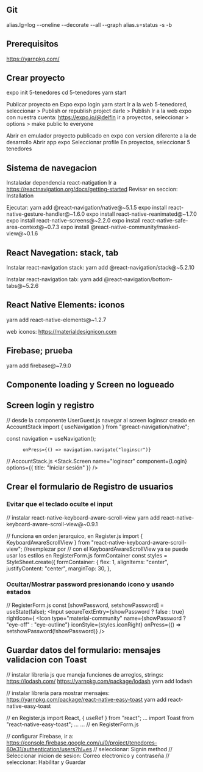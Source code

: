 ## Git

alias.lg=log --oneline --decorate --all --graph
alias.s=status -s -b

## Prerequisitos

https://yarnpkg.com/

## Crear proyecto

expo init 5-tenedores
cd 5-tenedores
yarn start

Publicar proyecto en Expo
expo login
yarn start
Ir a la web 5-tenedored, seleccionar > Publish or republish project
darle > Publish
Ir a la web expo con nuestra cuenta: https://expo.io/@delfin
ir a proyectos, seleccionar > options > make public to everyone

Abrir en emulador proyecto publicado en expo con version diferente a la de desarrollo
Abrir app expo
Seleccionar profile
En proyectos, seleccionar 5 tenedores

## Sistema de navegacion

Instaladar dependencia react-natigation
Ir a https://reactnavigation.org/docs/getting-started
Revisar en seccion: Installation

Ejecutar:
yarn add @react-navigation/native@~5.1.5
expo install react-native-gesture-handler@~1.6.0
expo install react-native-reanimated@~1.7.0
expo install react-native-screens@~2.2.0
expo install react-native-safe-area-context@~0.7.3
expo install @react-native-community/masked-view@~0.1.6

## React Navegation: stack, tab

Instalar react-navigation stack:
yarn add @react-navigation/stack@~5.2.10

Instalar react-navigation tab:
yarn add @react-navigation/bottom-tabs@~5.2.6

## React Native Elements: iconos

yarn add react-native-elements@~1.2.7

web iconos:
https://materialdesignicon.com

## Firebase; prueba

yarn add firebase@~7.9.0

## Componente loading y Screen no logueado

## Screen login y registro

// desde la componente UserGuest.js navegar al screen loginscr creado en AccountStack
import { useNavigation } from "@react-navigation/native";

const navigation = useNavigation();

          onPress={() => navigation.navigate("loginscr")}

// AccountStack.js
<Stack.Screen
name="loginscr"
component={Login}
options={{ title: "Iniciar sesión" }}
/>

## Crear el formulario de Registro de usuarios

### Evitar que el teclado oculte el input

// instalar react-native-keyboard-aware-scroll-view
yarn add react-native-keyboard-aware-scroll-view@~0.9.1

// funciona en orden jerarquico, en Register.js
import { KeyboardAwareScrollView } from "react-native-keyboard-aware-scroll-view";
//reemplezar <View> por <KeyboardAwareScrollView>
// con el KeyboardAwareScrollView ya se puede usar los estilos en RegisterForm.js formContainer
const styles = StyleSheet.create({
formContainer: {
flex: 1,
alignItems: "center",
justifyContent: "center",
marginTop: 30,
},

### Ocultar/Mostrar password presionando icono y usando estados

// RegisterForm.js
const [showPassword, setshowPassword] = useState(false);
<Input
secureTextEntry={showPassword ? false : true}
rightIcon={
<Icon
type="material-community"
name={showPassword ? "eye-off" : "eye-outline"}
iconStyle={styles.iconRight}
onPress={() => setshowPassword(!showPassword)}
/>

## Guardar datos del formulario: mensajes validacion con Toast

// instalar libreria js que maneja funciones de arreglos, strings: https://lodash.com/ https://yarnpkg.com/package/lodash
yarn add lodash

// instalar libreria para mostrar mensajes: https://yarnpkg.com/package/react-native-easy-toast
yarn add react-native-easy-toast

// en Register.js
import React, { useRef } from "react";
...
import Toast from "react-native-easy-toast";
...
<RegisterForm toastRef={toastRef} />
...
<Toast ref={toastRef} position="center" opacity={0.9}></Toast>
// en RegisterForm.js

// configurar Firebase, ir a: https://console.firebase.google.com/u/0/project/tenedores-60e31/authentication/users?hl=es
// seleccionar: Signin method
// Seleccionar inicion de sesion: Correo electronico y contraseña
// seleccionar: Habilitar y Guardar
